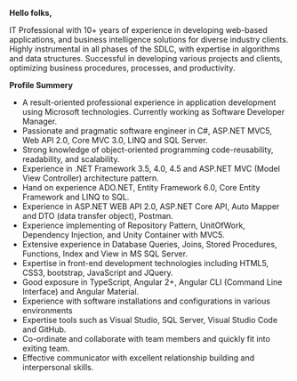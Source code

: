 <b>Hello folks,</b>
<p>IT Professional with 10+ years of experience in developing web-based applications, and business intelligence solutions for diverse industry clients. Highly instrumental in all phases of the SDLC, with expertise in algorithms and data structures. Successful in developing various projects and clients, optimizing business procedures, processes, and productivity.</p>
<b>Profile Summery</b>
<ul>
<li>A result-oriented professional experience in application development using Microsoft technologies. Currently working as Software Developer Manager.</li>
<li>Passionate and pragmatic software engineer in C#, ASP.NET MVC5, Web API 2.0, Core MVC 3.0, LINQ and SQL Server.</li>
<li>Strong knowledge of object-oriented programming code-reusability, readability, and scalability.</li>
<li>Experience in .NET Framework 3.5, 4.0, 4.5 and ASP.NET MVC (Model View Controller) architecture pattern.</li>
<li>Hand on experience ADO.NET, Entity Framework 6.0, Core Entity Framework and LINQ to SQL.</li>
<li>Experience in ASP.NET WEB API 2.0, ASP.NET Core API, Auto Mapper and DTO (data transfer object), Postman.</li>
<li>Experience implementing of Repository Pattern, UnitOfWork, Dependency Injection, and Unity Container with MVC5.</li>
<li>Extensive experience in Database Queries, Joins, Stored Procedures, Functions, Index and View in MS SQL Server.</li>
<li>Expertise in front-end development technologies including HTML5, CSS3, bootstrap, JavaScript and JQuery.</li>
<li>Good exposure in TypeScript, Angular 2+, Angular CLI (Command Line Interface) and Angular Material.</li>
<li>Experience with software installations and configurations in various environments</li>
<li>Expertise tools such as Visual Studio, SQL Server, Visual Studio Code and GitHub.</li>
<li>Co-ordinate and collaborate with team members and quickly fit into exiting team.</li>
<li>Effective communicator with excellent relationship building and interpersonal skills.</li>
